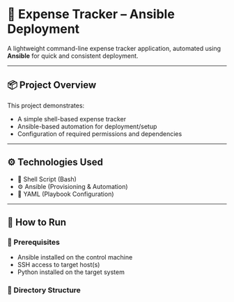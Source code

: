 # 💸 Expense Tracker – Ansible Deployment

A lightweight command-line expense tracker application, automated using **Ansible** for quick and consistent deployment.

---

## 📦 Project Overview

This project demonstrates:
- A simple shell-based expense tracker
- Ansible-based automation for deployment/setup
- Configuration of required permissions and dependencies

---

## ⚙️ Technologies Used

- 🐧 Shell Script (Bash)
- ⚙️ Ansible (Provisioning & Automation)
- 🧾 YAML (Playbook Configuration)

---

## 🚀 How to Run

### 🔧 Prerequisites
- Ansible installed on the control machine
- SSH access to target host(s)
- Python installed on the target system

### 📂 Directory Structure


